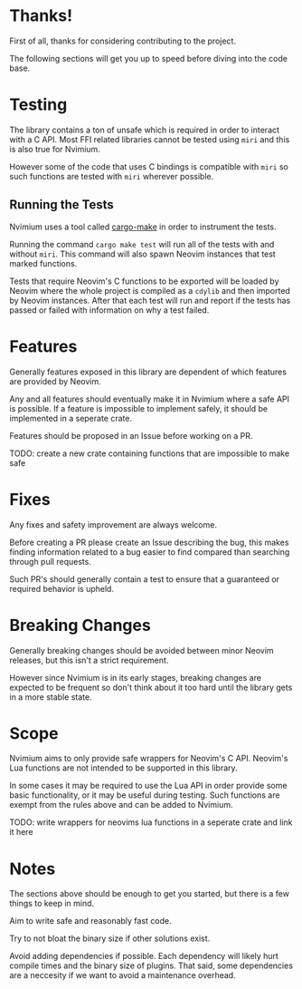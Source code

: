 # Thanks!

First of all, thanks for considering contributing to the project.

The following sections will get you up to speed before diving into the code base.

# Testing

The library contains a ton of unsafe which is required in order to interact with a C API.
Most FFI related libraries cannot be tested using `miri` and this is also true for Nvimium.

However some of the code that uses C bindings is compatible with `miri` so such functions are tested with `miri` wherever possible.

## Running the Tests

Nvimium uses a tool called [cargo-make](https://github.com/sagiegurari/cargo-make) in order to instrument the tests.

Running the command `cargo make test` will run all of the tests with and without `miri`. This command will also spawn Neovim instances that test marked functions. 

Tests that require Neovim's C functions to be exported will be loaded by Neovim where the whole project is compiled as a `cdylib` and then imported by Neovim instances.
After that each test will run and report if the tests has passed or failed with information on why a test failed.

# Features

Generally features exposed in this library are dependent of which features are provided by Neovim.

Any and all features should eventually make it in Nvimium where a safe API is possible.
If a feature is impossible to implement safely, it should be implemented in a seperate crate.

Features should be proposed in an Issue before working on a PR.

TODO: create a new crate containing functions that are impossible to make safe

# Fixes

Any fixes and safety improvement are always welcome.

Before creating a PR please create an Issue describing the bug, this makes finding information related to a bug easier to find compared than searching through pull requests.

Such PR's should generally contain a test to ensure that a guaranteed or required behavior is upheld.

# Breaking Changes

Generally breaking changes should be avoided between minor Neovim releases, but this isn't a strict requirement.

However since Nvimium is in its early stages, breaking changes are expected to be frequent 
so don't think about it too hard until the library gets in a more stable state.

# Scope

Nvimium aims to only provide safe wrappers for Neovim's C API. Neovim's Lua functions are not intended to be supported in this library.

In some cases it may be required to use the Lua API in order provide some basic functionality, or it may be useful during testing. Such functions 
are exempt from the rules above and can be added to Nvimium.

TODO: write wrappers for neovims lua functions in a seperate crate and link it here

# Notes

The sections above should be enough to get you started, but there is a few things to keep in mind.

Aim to write safe and reasonably fast code. 

Try to not bloat the binary size if other solutions exist.

Avoid adding dependencies if possible. Each dependency will likely hurt compile times and the binary size of plugins.
That said, some dependencies are a neccesity if we want to avoid a maintenance overhead.
